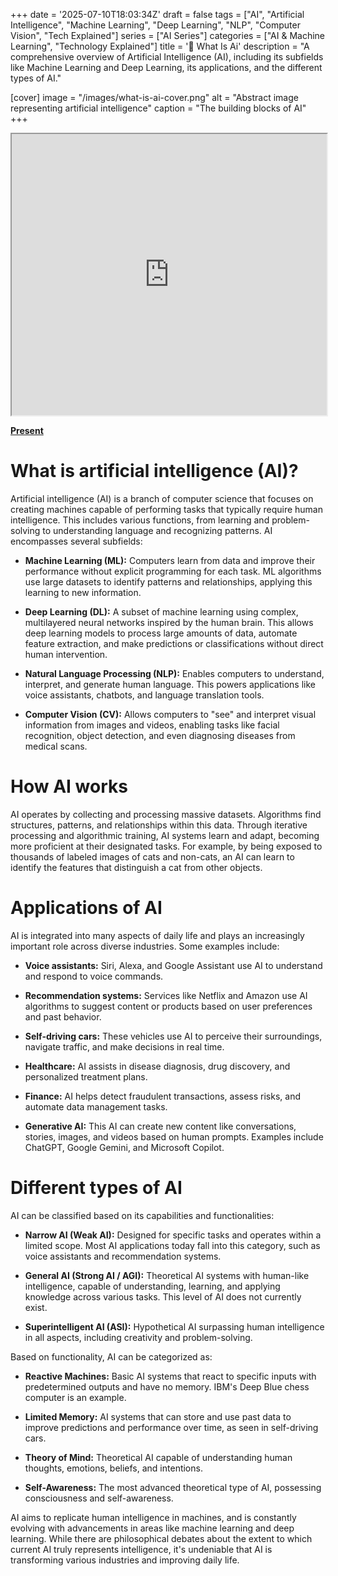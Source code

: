 +++
date = '2025-07-10T18:03:34Z'
draft = false
tags = ["AI", "Artificial Intelligence", "Machine Learning", "Deep Learning", "NLP", "Computer Vision", "Tech Explained"]
series = ["AI Series"]
categories = ["AI & Machine Learning", "Technology Explained"]
title = '🤖 What Is Ai'
description = "A comprehensive overview of Artificial Intelligence (AI), including its subfields like Machine Learning and Deep Learning, its applications, and the different types of AI."

[cover]
  image = "/images/what-is-ai-cover.png"
  alt = "Abstract image representing artificial intelligence"
  caption = "The building blocks of AI"
+++
<iframe src="https://gamma.app/embed/16mquv6f8vu2o40" style="width: 700px; max-width: 100%; height: 450px" allow="fullscreen" title="Understanding Artificial Intelligence (AI)"></iframe>

[**Present**](https://gamma.app/docs/Understanding-Artificial-Intelligence-AI-16mquv6f8vu2o40?mode=doc) 

# What is artificial intelligence (AI)?
Artificial intelligence (AI) is a branch of computer science that focuses on creating machines capable of performing tasks that typically require human intelligence. This includes various functions, from learning and problem-solving to understanding language and recognizing patterns. AI encompasses several subfields: 

*   **Machine Learning (ML):** Computers learn from data and improve their performance without explicit programming for each task. ML algorithms use large datasets to identify patterns and relationships, applying this learning to new information.
    
*   **Deep Learning (DL):** A subset of machine learning using complex, multilayered neural networks inspired by the human brain. This allows deep learning models to process large amounts of data, automate feature extraction, and make predictions or classifications without direct human intervention.
    
*   **Natural Language Processing (NLP):** Enables computers to understand, interpret, and generate human language. This powers applications like voice assistants, chatbots, and language translation tools.
    
*   **Computer Vision (CV):** Allows computers to "see" and interpret visual information from images and videos, enabling tasks like facial recognition, object detection, and even diagnosing diseases from medical scans. 
    

# How AI works
AI operates by collecting and processing massive datasets. Algorithms find structures, patterns, and relationships within this data. Through iterative processing and algorithmic training, AI systems learn and adapt, becoming more proficient at their designated tasks. For example, by being exposed to thousands of labeled images of cats and non-cats, an AI can learn to identify the features that distinguish a cat from other objects. 

# Applications of AI
AI is integrated into many aspects of daily life and plays an increasingly important role across diverse industries. Some examples include: 

*   **Voice assistants:** Siri, Alexa, and Google Assistant use AI to understand and respond to voice commands.
    
*   **Recommendation systems:** Services like Netflix and Amazon use AI algorithms to suggest content or products based on user preferences and past behavior.
    
*   **Self-driving cars:** These vehicles use AI to perceive their surroundings, navigate traffic, and make decisions in real time.
    
*   **Healthcare:** AI assists in disease diagnosis, drug discovery, and personalized treatment plans.
    
*   **Finance:** AI helps detect fraudulent transactions, assess risks, and automate data management tasks.
    
*   **Generative AI:** This AI can create new content like conversations, stories, images, and videos based on human prompts. Examples include ChatGPT, Google Gemini, and Microsoft Copilot. 
    

# Different types of AI
AI can be classified based on its capabilities and functionalities:

*   **Narrow AI (Weak AI):** Designed for specific tasks and operates within a limited scope. Most AI applications today fall into this category, such as voice assistants and recommendation systems.
    
*   **General AI (Strong AI / AGI):** Theoretical AI systems with human-like intelligence, capable of understanding, learning, and applying knowledge across various tasks. This level of AI does not currently exist.
    
*   **Superintelligent AI (ASI):** Hypothetical AI surpassing human intelligence in all aspects, including creativity and problem-solving. 
    

Based on functionality, AI can be categorized as: 

*   **Reactive Machines:** Basic AI systems that react to specific inputs with predetermined outputs and have no memory. IBM's Deep Blue chess computer is an example.
    
*   **Limited Memory:** AI systems that can store and use past data to improve predictions and performance over time, as seen in self-driving cars.
    
*   **Theory of Mind:** Theoretical AI capable of understanding human thoughts, emotions, beliefs, and intentions.
    
*   **Self-Awareness:** The most advanced theoretical type of AI, possessing consciousness and self-awareness. 
    

AI aims to replicate human intelligence in machines, and is constantly evolving with advancements in areas like machine learning and deep learning. While there are philosophical debates about the extent to which current AI truly represents intelligence, it's undeniable that AI is transforming various industries and improving daily life.

